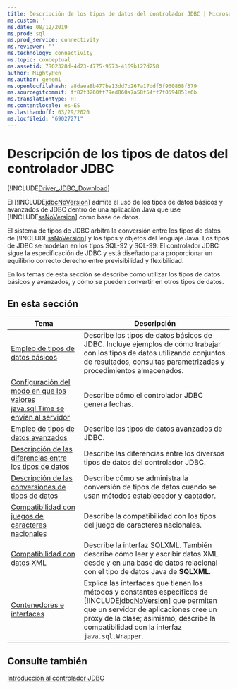```yaml
---
title: Descripción de los tipos de datos del controlador JDBC | Microsoft Docs
ms.custom: ''
ms.date: 08/12/2019
ms.prod: sql
ms.prod_service: connectivity
ms.reviewer: ''
ms.technology: connectivity
ms.topic: conceptual
ms.assetid: 7802328d-4d23-4775-9573-4169b127d258
author: MightyPen
ms.author: genemi
ms.openlocfilehash: a8daea8b477be13dd7b267a17ddf5f960868f579
ms.sourcegitcommit: ff82f3260ff79ed860a7a58f54ff7f0594851e6b
ms.translationtype: HT
ms.contentlocale: es-ES
ms.lasthandoff: 03/29/2020
ms.locfileid: "69027271"
---
```

# <a name="understanding-the-jdbc-driver-data-types"></a>Descripción de los tipos de datos del controlador JDBC

[!INCLUDE[Driver_JDBC_Download](../../includes/driver_jdbc_download.md)]

El [!INCLUDE[jdbcNoVersion](../../includes/jdbcnoversion_md.md)] admite el uso de los tipos de datos básicos y avanzados de JDBC dentro de una aplicación Java que use [!INCLUDE[ssNoVersion](../../includes/ssnoversion-md.md)] como base de datos.  
  
El sistema de tipos de JDBC arbitra la conversión entre los tipos de datos de [!INCLUDE[ssNoVersion](../../includes/ssnoversion-md.md)] y los tipos y objetos del lenguaje Java. Los tipos de JDBC se modelan en los tipos SQL-92 y SQL-99. El controlador JDBC sigue la especificación de JDBC y está diseñado para proporcionar un equilibrio correcto derecho entre previsibilidad y flexibilidad.  
  
En los temas de esta sección se describe cómo utilizar los tipos de datos básicos y avanzados, y cómo se pueden convertir en otros tipos de datos.  
  
## <a name="in-this-section"></a>En esta sección  
  
| Tema                                                                                                                                            | Descripción                                                                                                                                                                                                                                                          |
| ------------------------------------------------------------------------------------------------------------------------------------------------ | -------------------------------------------------------------------------------------------------------------------------------------------------------------------------------------------------------------------------------------------------------------------- |
| [Empleo de tipos de datos básicos](../../connect/jdbc/using-basic-data-types.md)                                                                           | Describe los tipos de datos básicos de JDBC. Incluye ejemplos de cómo trabajar con los tipos de datos utilizando conjuntos de resultados, consultas parametrizadas y procedimientos almacenados.                                                                                                        |
| [Configuración del modo en que los valores java.sql.Time se envían al servidor](../../connect/jdbc/configuring-how-java-sql-time-values-are-sent-to-the-server.md) | Describe cómo el controlador JDBC genera fechas.                                                                                                                                                                                                                       |
| [Empleo de tipos de datos avanzados](../../connect/jdbc/using-advanced-data-types.md)                                                                     | Describe los tipos de datos avanzados de JDBC.                                                                                                                                                                                                                              |
| [Descripción de las diferencias entre los tipos de datos](../../connect/jdbc/understanding-data-type-differences.md)                                                 | Describe las diferencias entre los diversos tipos de datos del controlador JDBC.                                                                                                                                                                                                    |
| [Descripción de las conversiones de tipos de datos](../../connect/jdbc/understanding-data-type-conversions.md)                                                 | Describe cómo se administra la conversión de tipos de datos cuando se usan métodos establecedor y captador.                                                                                                                                                                                  |
| [Compatibilidad con juegos de caracteres nacionales](../../connect/jdbc/national-character-set-support.md)                                                           | Describe la compatibilidad con los tipos del juego de caracteres nacionales.                                                                                                                                                                                                          |
| [Compatibilidad con datos XML](../../connect/jdbc/supporting-xml-data.md)                                                                                 | Describe la interfaz SQLXML. También describe cómo leer y escribir datos XML desde y en una base de datos relacional con el tipo de datos Java de **SQLXML**.                                                                                                             |
| [Contenedores e interfaces](../../connect/jdbc/wrappers-and-interfaces.md)                                                                         | Explica las interfaces que tienen los métodos y constantes específicos de [!INCLUDE[jdbcNoVersion](../../includes/jdbcnoversion_md.md)] que permiten que un servidor de aplicaciones cree un proxy de la clase; asimismo, describe la compatibilidad con la interfaz `java.sql.Wrapper`. |
  
## <a name="see-also"></a>Consulte también

[Introducción al controlador JDBC](../../connect/jdbc/overview-of-the-jdbc-driver.md)  
